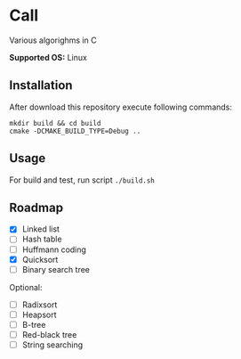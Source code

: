 # Call
Various algorighms in C

**Supported OS:** Linux

## Installation
After download this repository execute following commands:
```
mkdir build && cd build
cmake -DCMAKE_BUILD_TYPE=Debug ..
```

## Usage
For build and test, run script `./build.sh`

## Roadmap
- [x] Linked list
- [ ] Hash table
- [ ] Huffmann coding
- [x] Quicksort
- [ ] Binary search tree

Optional:
- [ ] Radixsort
- [ ] Heapsort
- [ ] B-tree
- [ ] Red-black tree
- [ ] String searching
